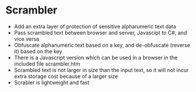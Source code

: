 # Scrambler

* Add an extra layer of protection of sensitive alpharumeric text data
* Pass scrambled text between browser and server, Javascipt to C#, and vice versa
* Obfuscate alphanumeric text based on a key, and de-obfuscate (reverse it) based on the key
* There is a Javascript version which can be used in a browser in the included file scrambler.htm
* Scrambled text is not larger in size than the input text, so it will not incur extra storage cost because of a larger size
* Scrabler is lightweight and fast

